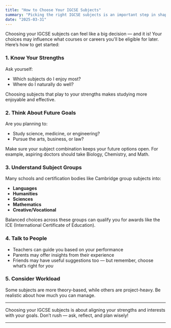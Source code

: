 ```yaml
---
title: "How to Choose Your IGCSE Subjects"
summary: "Picking the right IGCSE subjects is an important step in shaping your academic future. Here's how to make informed choices."
date: "2025-03-31"
---
```


Choosing your IGCSE subjects can feel like a big decision — and it is! Your choices may influence what courses or careers you'll be eligible for later. Here’s how to get started:

### 1. Know Your Strengths
Ask yourself:
- Which subjects do I enjoy most?
- Where do I naturally do well?

Choosing subjects that play to your strengths makes studying more enjoyable and effective.

### 2. Think About Future Goals
Are you planning to:
- Study science, medicine, or engineering?
- Pursue the arts, business, or law?

Make sure your subject combination keeps your future options open. For example, aspiring doctors should take Biology, Chemistry, and Math.

### 3. Understand Subject Groups
Many schools and certification bodies like Cambridge group subjects into:
- **Languages**
- **Humanities**
- **Sciences**
- **Mathematics**
- **Creative/Vocational**

Balanced choices across these groups can qualify you for awards like the ICE (International Certificate of Education).

### 4. Talk to People
- Teachers can guide you based on your performance
- Parents may offer insights from their experience
- Friends may have useful suggestions too — but remember, choose what’s right for *you*

### 5. Consider Workload
Some subjects are more theory-based, while others are project-heavy. Be realistic about how much you can manage.

---

Choosing your IGCSE subjects is about aligning your strengths and interests with your goals. Don’t rush — ask, reflect, and plan wisely!

---


